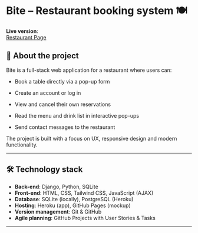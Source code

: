 # Bite – Restaurant booking system 🍽️

**Live version**: <br>
<a href="https://my-restaurant-booking-project-9719877ce119.herokuapp.com/">Restaurant Page</a>  


## 📖 About the project

Bite is a full-stack web application for a restaurant where users can:

- Book a table directly via a pop-up form

- Create an account or log in

- View and cancel their own reservations

- Read the menu and drink list in interactive pop-ups

- Send contact messages to the restaurant

The project is built with a focus on UX, responsive design and modern functionality.

---

## 🛠️ Technology stack

- **Back-end**: Django, Python, SQLite
- **Front-end**: HTML, CSS, Tailwind CSS, JavaScript (AJAX)
- **Database**: SQLite (locally), PostgreSQL (Heroku)
- **Hosting**: Heroku (app), GitHub Pages (mockup)
- **Version management**: Git & GitHub
- **Agile planning**: GitHub Projects with User Stories & Tasks

---

